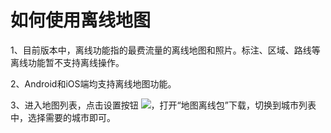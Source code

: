 # 如何使用离线地图
1、目前版本中，离线功能指的最费流量的离线地图和照片。标注、区域、路线等离线功能暂不支持离线操作。

2、Android和iOS端均支持离线地图功能。

3、进入地图列表，点击设置按钮 ![](https://pic.dituwuyou.com/map%2Fpicture%2Fmobile%2Fmsettings.png)，打开“地图离线包”下载，切换到城市列表中，选择需要的城市即可。

